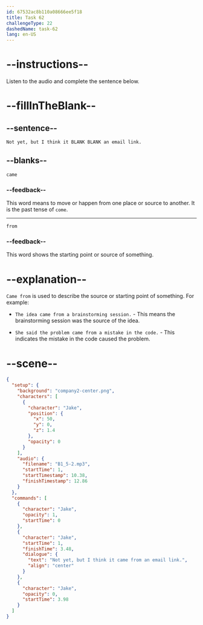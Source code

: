```yaml
---
id: 67532ac8b110a08666ee5f18
title: Task 62
challengeType: 22
dashedName: task-62
lang: en-US
---
```

<!-- (Audio) Jake: Not yet, but I think it came from an email link. -->

# --instructions--

Listen to the audio and complete the sentence below.

# --fillInTheBlank--

## --sentence--

`Not yet, but I think it BLANK BLANK an email link.`

## --blanks--

`came`

### --feedback--

This word means to move or happen from one place or source to another. It is the past tense of `come`.

---

`from`

### --feedback--

This word shows the starting point or source of something.

# --explanation--

`Came from` is used to describe the source or starting point of something. For example:

- `The idea came from a brainstorming session.` - This means the brainstorming session was the source of the idea.

- `She said the problem came from a mistake in the code.` - This indicates the mistake in the code caused the problem.

# --scene--

```json
{
  "setup": {
    "background": "company2-center.png",
    "characters": [
      {
        "character": "Jake",
        "position": {
          "x": 50,
          "y": 0,
          "z": 1.4
        },
        "opacity": 0
      }
    ],
    "audio": {
      "filename": "B1_5-2.mp3",
      "startTime": 1,
      "startTimestamp": 10.38,
      "finishTimestamp": 12.86
    }
  },
  "commands": [
    {
      "character": "Jake",
      "opacity": 1,
      "startTime": 0
    },
    {
      "character": "Jake",
      "startTime": 1,
      "finishTime": 3.48,
      "dialogue": {
        "text": "Not yet, but I think it came from an email link.",
        "align": "center"
      }
    },
    {
      "character": "Jake",
      "opacity": 0,
      "startTime": 3.98
    }
  ]
}
```
